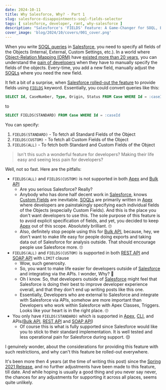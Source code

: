 ```yaml
---
date: 2024-10-11
title: Why Salesforce, Why? - Part 1
slug: salesforce-disappointments-soql-fields-selector
tags: [ salesforce, developer, rant, why-salesforce ]
description: "Salesforce's 'FIELDS' Feature: A Game-Changer for SOQL, But here's the catch"
cover_image: 'blog/2024/10/covers/001_cover.png'
---
```




When you write [SOQL queries][1] in [Salesforce][2], you need to specify all fields of the Objects (Internal, External, Custom Settings, etc.). In a world where [Object-Relation Mapping (ORM)][3] have [existed more than 20 years][4], you can understand the [pain of developers][5] when they have to manually specify the fields of the objects. Every-time, you add a new field, manually adjust the [SOQLs][1] where you need the new field.

It felt a bit of a surprise, when [Salesforce rolled-out the feature][6] to provide fields using [`FIELDS`][7] keyword. Essentially, you could convert queries like this:

```sql
SELECT Id, CaseNumber, Type, Origin, Status FROM Case WHERE Id = :caseId
```

to

```sql
SELECT FIELDS(STANDARD) FROM Case WHERE Id = :caseId
```

You can specify:
1. `FIELDS(STANDARD)` - To fetch all Standard Fields of the Object
2. `FIELDS(CUSTOM)` - To fetch all Custom Fields of the Object
3. `FIELDS(ALL)` - To fetch both Standard and Custom Fields of the Object

> Isn't this such a wonderful feature for developers? Making their life easy and seeing less pain for developers?

Well, not so fast. Here are the pitfalls:

* `FIELDS(ALL)` and `FIELDS(CUSTOM)` is not supported in both [Apex][7] and [Bulk API][9]
  * Are you serious Salesforce? Really?
  * Anybody who has done half decent work in [Salesforce][2], knows [Custom Fields][12] are inevitable. [SOQLs][1] are primarily written in [Apex][7] where developers are painstakingly specifying each individual fields of the Objects (especially Custom Fields). And this is the place you don't want developers to use this. The sole purpose of this feature is to avoid explicit specification of fields, and yet, you decided to keep [Apex][7] out of this scope. Absolutely brilliant. 🙄
  * Also, definitely stop people using this for [Bulk API][9], because, hey, we don't want to make life easy for people doing exports and taking data out of Salesforce for analysis outside. That should encourage people use Salesforce more. 🙄
* `FIELDS(ALL)` and `FIELDS(CUSTOM)` is supported in both [REST API][10] and [SOAP API][11] with `LIMIT` clause
  * Wow, such generosity.
  * So, you want to make life easier for developers outside of [Salesforce][2] and integrating via the APIs. I wonder, Why? 🤔
  * Oh I know. So, that developers outside of [Salesforce][2] might feel that Salesforce is doing their best to improve developer experience overall, and that they don't end up writing posts like this one.
  * Essentially, Developers who are external to Salesforce and integrate with Salesforce via APIs, somehow are more important than Developers who work within Salesforce with Apex Classes, Triggers. Looks like your heart is in the right place. 🙄
* You only have `FIELDS(STANDARD)` which is supported in [Apex][7], [CLI][8], and APIs([Bulk API][9], [REST API][10] and [SOAP API][11])
  * Of course this is what is fully supported since Salesforce would like you to stick to their standard implementation. It is well tested and less operational pain for Salesforce during support. 😒

I genuinely wonder, about the considerations for providing this feature with such restrictions, and why can't this feature be rolled-out everywhere.

It's been more then 4 years (at the time of writing this post) since the [Spring 2021 Release][6], and no further adjustments have been made to this feature, till date. And while hoping is usually a good thing and you never say never, the chances for any adjustments for supporting it across all places, seems quite unlikely.



   [1]: https://developer.salesforce.com/docs/atlas.en-us.soql_sosl.meta/soql_sosl/sforce_api_calls_soql_sosl_intro.htm
   [2]: https://developer.salesforce.com/docs#browse
   [3]: https://en.wikipedia.org/wiki/Object%E2%80%93relational_mapping
   [4]: https://www.sciencedirect.com/science/article/abs/pii/S0950584916301859
   [5]: https://dfox.devrant.com/rants/704087/
   [6]: https://help.salesforce.com/s/articleView?id=release-notes.rn_api_soql.htm&release=230&type=5
   [7]: https://developer.salesforce.com/docs/atlas.en-us.apexref.meta/apexref/apex_ref_guide.htm
   [8]: https://developer.salesforce.com/docs/atlas.en-us.sfdx_cli_reference.meta/sfdx_cli_reference/cli_reference_top.htm
   [9]: https://developer.salesforce.com/docs/atlas.en-us.api_asynch.meta/api_asynch/asynch_api_intro.htm
  [10]: https://developer.salesforce.com/docs/atlas.en-us.api_rest.meta/api_rest/intro_rest.htm
  [11]: https://developer.salesforce.com/docs/atlas.en-us.api.meta/api/sforce_api_quickstart_intro.htm
  [12]: https://developer.salesforce.com/docs/atlas.en-us.object_reference.meta/object_reference/custom_fields.htm
